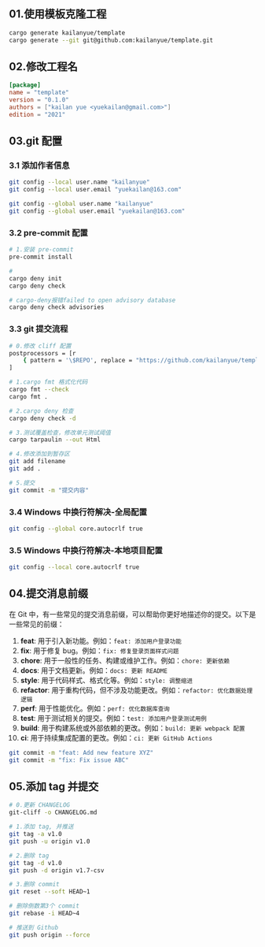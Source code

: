 ## 01.使用模板克隆工程

```sh
cargo generate kailanyue/template
cargo generate --git git@github.com:kailanyue/template.git
```

## 02.修改工程名

```toml
[package]
name = "template"
version = "0.1.0"
authors = ["kailan yue <yuekailan@gmail.com>"]
edition = "2021"
```

## 03.git 配置

### 3.1 添加作者信息
```sh
git config --local user.name "kailanyue"
git config --local user.email "yuekailan@163.com"

git config --global user.name "kailanyue"
git config --global user.email "yuekailan@163.com"
```
### 3.2 pre-commit 配置
```sh
# 1.安装 pre-commit
pre-commit install

#
cargo deny init
cargo deny check

# cargo-deny报错failed to open advisory database
cargo deny check advisories
```

### 3.3 git 提交流程
```sh
# 0.修改 cliff 配置
postprocessors = [r
    { pattern = '\$REPO', replace = "https://github.com/kailanyue/template" }, # replace repository URL
]

# 1.cargo fmt 格式化代码
cargo fmt --check
cargo fmt .

# 2.cargo deny 检查
cargo deny check -d

# 3.测试覆盖检查，修改单元测试阈值
cargo tarpaulin --out Html

# 4.修改添加到暂存区
git add filename
git add .

# 5.提交
git commit -m "提交内容"
```

### 3.4 Windows 中换行符解决-全局配置
```sh
git config --global core.autocrlf true
```

### 3.5 Windows 中换行符解决-本地项目配置
```sh
git config --local core.autocrlf true
```

## 04.提交消息前缀
在 Git 中，有一些常见的提交消息前缀，可以帮助你更好地描述你的提交。以下是一些常见的前缀：

1. **feat**: 用于引入新功能。例如：`feat: 添加用户登录功能`
2. **fix**: 用于修复 bug。例如：`fix: 修复登录页面样式问题`
3. **chore**: 用于一般性的任务、构建或维护工作。例如：`chore: 更新依赖`
4. **docs**: 用于文档更新。例如：`docs: 更新 README`
5. **style**: 用于代码样式、格式化等。例如：`style: 调整缩进`
6. **refactor**: 用于重构代码，但不涉及功能更改。例如：`refactor: 优化数据处理逻辑`
7. **perf**: 用于性能优化。例如：`perf: 优化数据库查询`
8. **test**: 用于测试相关的提交。例如：`test: 添加用户登录测试用例`
9. **build**: 用于构建系统或外部依赖的更改。例如：`build: 更新 webpack 配置`
10. **ci**: 用于持续集成配置的更改。例如：`ci: 更新 GitHub Actions`


```sh
git commit -m "feat: Add new feature XYZ"
git commit -m "fix: Fix issue ABC"
```

## 05.添加 tag 并提交
```sh
# 0.更新 CHANGELOG
git-cliff -o CHANGELOG.md

# 1.添加 tag, 并推送
git tag -a v1.0
git push -u origin v1.0

# 2.删除 tag
git tag -d v1.0
git push -d origin v1.7-csv

# 3.删除 commit
git reset --soft HEAD~1

# 删除倒数第3个 commit
git rebase -i HEAD~4

# 推送到 Github
git push origin --force
```
